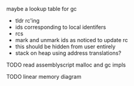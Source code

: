 
maybe a lookup table for gc
- tldr rc'ing
- ids corresponding to local identifers
- rcs
- mark and unmark ids as noticed to update rc
- this should be hidden from user entirely
- stack on heap using address translations?

TODO read assemblyscript malloc and gc impls

TODO linear memory diagram